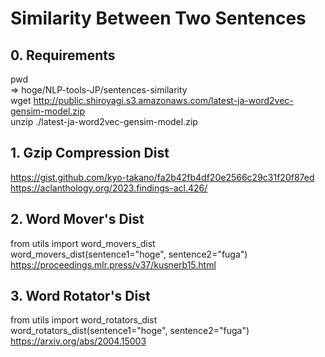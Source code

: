 # Similarity Between Two Sentences
## 0. Requirements
pwd  
=> hoge/NLP-tools-JP/sentences-similarity  
wget http://public.shiroyagi.s3.amazonaws.com/latest-ja-word2vec-gensim-model.zip  
unzip ./latest-ja-word2vec-gensim-model.zip

## 1. Gzip Compression Dist
https://gist.github.com/kyo-takano/fa2b42fb4df20e2566c29c31f20f87ed  
https://aclanthology.org/2023.findings-acl.426/
## 2. Word Mover's Dist
from utils import word_movers_dist  
word_movers_dist(sentence1="hoge", sentence2="fuga")  
https://proceedings.mlr.press/v37/kusnerb15.html
## 3. Word Rotator's Dist
from utils import word_rotators_dist  
word_rotators_dist(sentence1="hoge", sentence2="fuga")  
https://arxiv.org/abs/2004.15003
